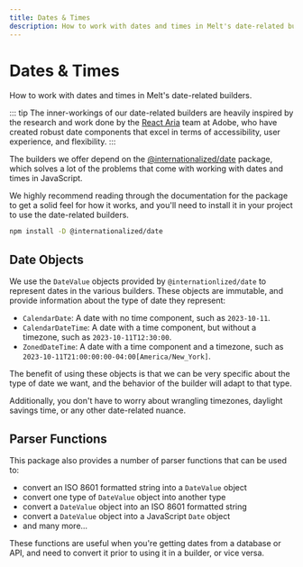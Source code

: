 ```yaml
---
title: Dates & Times
description: How to work with dates and times in Melt's date-related builders.
---
```




# Dates & Times

<Description>
How to work with dates and times in Melt's date-related builders.
</Description>


::: tip
The inner-workings of our date-related builders are heavily inspired by the research and work done
by the <A href="https://react-spectrum.adobe.com/react-aria/">React Aria</A> team at Adobe, who have created
robust date components that excel in terms of accessibility, user experience, and flexibility.
:::

The builders we offer depend on the
[@internationalized/date](https://react-spectrum.adobe.com/internationalized/date/index.html)
package, which solves a lot of the problems that come with working with dates and times in
JavaScript.

We highly recommend reading through the documentation for the package to get a solid feel for how it
works, and you'll need to install it in your project to use the date-related builders.
  

```bash
npm install -D @internationalized/date
```
 
 

## Date Objects

We use the `DateValue` objects provided by <code class="neutral">@internationlized/date</code> to
represent dates in the various builders. These objects are immutable, and provide information about
the type of date they represent:

- `CalendarDate`: A date with no time component, such as <code class="neutral">2023-10-11</code>.
- `CalendarDateTime`: A date with a time component, but without a timezone, such as
  <code class="neutral">2023-10-11T12:30:00</code>.
- `ZonedDateTime`: A date with a time component and a timezone, such as
  <code class="neutral">2023-10-11T21:00:00:00-04:00[America/New_York]</code>.

The benefit of using these objects is that we can be very specific about the type of date we want,
and the behavior of the builder will adapt to that type.

Additionally, you don't have to worry about wrangling timezones, daylight savings time, or any other
date-related nuance.

## Parser Functions

This package also provides a number of parser functions that can be used to:

- convert an ISO 8601 formatted string into a `DateValue` object
- convert one type of `DateValue` object into another type
- convert a `DateValue` object into an ISO 8601 formatted string
- convert a `DateValue` object into a JavaScript `Date` object
- and many more...

These functions are useful when you're getting dates from a database or API, and need to convert it
prior to using it in a builder, or vice versa.